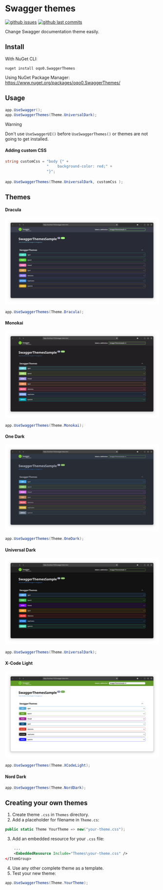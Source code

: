 # Swagger themes

[![github issues](https://img.shields.io/github/issues/oqo0/swagger-themes?&color=E0AF18)]()
[![github last commits](https://img.shields.io/github/last-commit/oqo0/swagger-themes)]()

Change Swagger documentation theme easily.

## Install
With NuGet CLI:
```
nuget install oqo0.SwaggerThemes
```
Using NuGet Package Manager:
https://www.nuget.org/packages/oqo0.SwaggerThemes/

## Usage
```csharp
app.UseSwagger();
app.UseSwaggerThemes(Theme.UniversalDark);
```

> [!WARNING]  
> Don't use `UseSwaggerUI()` before `UseSwaggerThemes()` or themes are not going to get installed.

#### Adding custom CSS
```csharp
string customCss = "body {" +
                   "    background-color: red;" +
                   "}";

app.UseSwaggerThemes(Theme.UniversalDark, customCss );
```

## Themes
#### Dracula
![alt text](assets/dracula.png)
```csharp
app.UseSwaggerThemes(Theme.Dracula);
```

#### Monokai
![alt text](assets/monokai.png)
```csharp
app.UseSwaggerThemes(Theme.Monokai);
```

#### One Dark
![alt text](assets/one-dark.png)
```csharp
app.UseSwaggerThemes(Theme.OneDark);
```

#### Universal Dark
![alt text](assets/universal-dark.png)
```csharp
app.UseSwaggerThemes(Theme.UniversalDark);
```

#### X-Code Light
![alt text](assets/x-code-light.png)
```csharp
app.UseSwaggerThemes(Theme.XCodeLight);
```

#### Nord Dark
```csharp
app.UseSwaggerThemes(Theme.NordDark);
```

## Creating your own themes

1. Create theme `.css` in `Themes` directory.
2. Add a placeholder for filename in `Theme.cs`:
```csharp
public static Theme YourTheme => new("your-theme.css");
```
3. Add an embedded resource for your `.css` file:
```xml
    ...
    <EmbeddedResource Include="Themes\your-theme.css" />
</ItemGroup>
```
4. Use any other complete theme as a template.
5. Test your new theme:
```csharp
app.UseSwaggerThemes(Theme.YourTheme);
```
